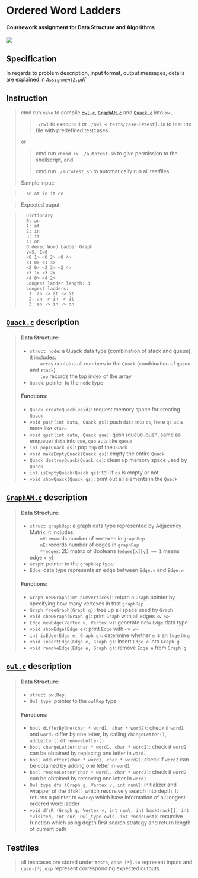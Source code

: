 # Ordered Word Ladders
#### Coursework assignment for Data Structure and Algorithms
![](https://github.com/melmarsezio/Data-Structure-and-Algorithms/blob/master/Ordered%20Word%20Ladders/owls.jpg)
## Specification
In regards to problem description, input format, output messages, details are explained in [*`Assignment2.pdf`*](https://github.com/melmarsezio/Data-Structure-and-Algorithms/blob/master/Ordered%20Word%20Ladders/Assignment2.pdf)
## Instruction
> cmd run `make` to compile [`owl.c`](https://github.com/melmarsezio/Data-Structure-and-Algorithms/blob/master/Ordered%20Word%20Ladders/owl.c), [`GraphAM.c`](https://github.com/melmarsezio/Data-Structure-and-Algorithms/blob/master/Ordered%20Word%20Ladders/GraphAM.c) and [`Quack.c`](https://github.com/melmarsezio/Data-Structure-and-Algorithms/blob/master/Ordered%20Word%20Ladders/Quack.c) into `owl`
>>  `./owl` to execute it or `./owl < tests/case-[#test].in` to test the file with predefined testcases
>
> or
>> cmd run `chmod +x ./autotest.sh` to give permission to the shellscript, and
>>
>> cmd run `./autotest.sh` to automatically run all testfiles
>
> Sample input:

>       an at in it on

> Expected ouput:

>       Dictionary  
>       0: an  
>       1: at  
>       2: in  
>       3: it  
>       4: on  
>       Ordered Word Ladder Graph  
>       V=5, E=6  
>       <0 1> <0 2> <0 4>  
>       <1 0> <1 3>  
>       <2 0> <2 3> <2 4>  
>       <3 1> <3 2>  
>       <4 0> <4 2>  
>       Longest ladder length: 3  
>       Longest ladders:  
>        1: an -> at -> it  
>        2: an -> in -> it  
>        3: an -> in -> on  

## [`Quack.c`](https://github.com/melmarsezio/Data-Structure-and-Algorithms/blob/master/Ordered%20Word%20Ladders/Quack.c) description
>#### Data Structure:
>+ `struct node`: a Quack data type (combination of stack and queue), it includes:  
&emsp;&emsp;`array` contains all numbers in the `Quack` (combination of `queue` and `stack`)  
&emsp;&emsp;`top` records the top index of the array
>+ `Quack`: pointer to the `node` type
>#### Functions:
>+ `Quack createQuack(void)`: request memory space for creating `Quack`
>+ `void push(int data, Quack qs)`: push `data` into `qs`, here `qs` acts more like `stack`
>+ `void qush(int data, Quack que)`: qush (queue-push, same as enqueue) `data` into `que`, `que` acts like `queue`
>+ `int pop(Quack qs)`: pop `top` of the `Quack`
>+ `void makeEmptyQuack(Quack qs)`: empty the entire `Quack`
>+ `Quack destroyQuack(Quack qs)`: clean up memory space used by `Quack`
>+ `int isEmptyQuack(Quack qs)`: tell if `qs` is empty or not
>+ `void showQuack(Quack qs)`: print out all elements in the `Quack`
## [`GraphAM.c`](https://github.com/melmarsezio/Data-Structure-and-Algorithms/blob/master/Ordered%20Word%20Ladders/GraphAM.c) description
>#### Data Structure:
>+ `struct graphRep`: a graph data type represented by Adjacency Matrix, it includes:  
&emsp;&emsp;`nV`: records number of vertexes in `graphRep`  
&emsp;&emsp;`nE`: records number of edges in `graphRep`  
&emsp;&emsp;`**edges`: 2D matrix of Booleans (`edges[x][y] == 1` means edge `x-y`)
>+ `Graph`: pointer to the `graphRep` type
>+ `Edge`: data type represents an edge between `Edge.v` and `Edge.w`
>#### Functions:
>+ `Graph newGraph(int numVertices)`: return a `Graph` pointer by specifying how many vertexes in that `graphRep`
>+ `Graph freeGraph(Graph g)`: free up all space used by `Graph`
>+ `void showGraph(Graph g)`: print `Graph` with all edges `<v w>`
>+ `Edge newEdge(Vertex v, Vertex w)`: generate new `Edge` data type
>+ `void showEdge(Edge e)`: print `Edge` with `<v w>`
>+ `int isEdge(Edge e, Graph g)`: determine whether `e` is an `Edge` in `g`
>+ `void insertEdge(Edge e, Graph g)`: insert `Edge e` into `Graph g`
>+ `void removeEdge(Edge e, Graph g)`: remove `Edge e` from `Graph g`

## [`owl.c`](https://github.com/melmarsezio/Data-Structure-and-Algorithms/blob/master/Ordered%20Word%20Ladders/owl.c) description
>#### Data Structure:
>+ `struct owlRep`:
>+ `Owl_type`: pointer to the `owlRep` type
>#### Functions:
>+ `bool differByOne(char * word1, char * word2)`: check if `word1` and `word2` differ by one letter, by calling `changeLetter()`, `addLetter()` or `removeLetter()`
>+ `bool changeLetter(char * word1, char * word2)`: check if `word2` can be obtained by replacing one letter in `word1`
>+ `bool addLetter(char * word1, char * word2)`: check if `word2` can be obtained by adding one letter in `word1`
>+ `bool removeLetter(char * word1, char * word2)`: check if `word2` can be obtained by removing one letter in `word1`
>+ `Owl_type dfs (Graph g, Vertex v, int numV)`: initializer and wrapper of the `dfsR()` which recursively search into depth. It returns a pointer to `owlRep` which have information of all longest ordered word ladder
>+ `void dfsR (Graph g, Vertex v, int numV, int backtrack[], int *visited, int cur,
            Owl_type owls, int *nodeCost)`: recursive function which using depth first search strategy and return length of current path

## Testfiles
> all testcases are stored under `tests`, `case-[*].in` represent inputs and `case-[*].exp` represent corresponding expected outputs.
